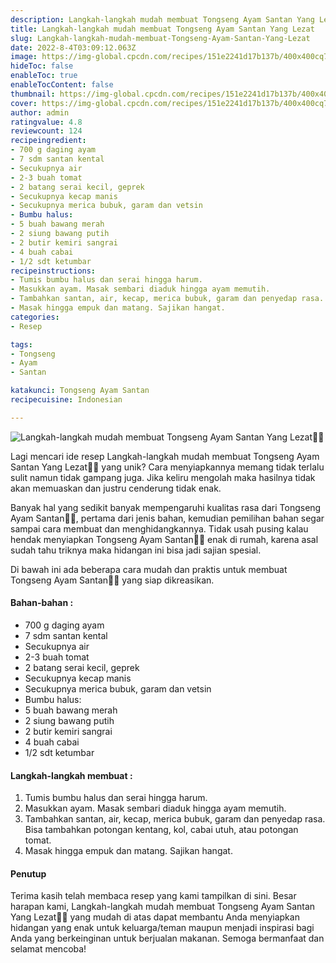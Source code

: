 ```yaml
---
description: Langkah-langkah mudah membuat Tongseng Ayam Santan Yang Lezat"
title: Langkah-langkah mudah membuat Tongseng Ayam Santan Yang Lezat
slug: Langkah-langkah-mudah-membuat-Tongseng-Ayam-Santan-Yang-Lezat
date: 2022-8-4T03:09:12.063Z
image: https://img-global.cpcdn.com/recipes/151e2241d17b137b/400x400cq70/photo.jpg
hideToc: false
enableToc: true
enableTocContent: false
thumbnail: https://img-global.cpcdn.com/recipes/151e2241d17b137b/400x400cq70/photo.jpg
cover: https://img-global.cpcdn.com/recipes/151e2241d17b137b/400x400cq70/photo.jpg
author: admin
ratingvalue: 4.8
reviewcount: 124
recipeingredient:
- 700 g daging ayam
- 7 sdm santan kental
- Secukupnya air
- 2-3 buah tomat
- 2 batang serai kecil, geprek
- Secukupnya kecap manis
- Secukupnya merica bubuk, garam dan vetsin
- Bumbu halus:
- 5 buah bawang merah
- 2 siung bawang putih
- 2 butir kemiri sangrai
- 4 buah cabai
- 1/2 sdt ketumbar
recipeinstructions:
- Tumis bumbu halus dan serai hingga harum.
- Masukkan ayam. Masak sembari diaduk hingga ayam memutih.
- Tambahkan santan, air, kecap, merica bubuk, garam dan penyedap rasa. Bisa tambahkan potongan kentang, kol, cabai utuh, atau potongan tomat.
- Masak hingga empuk dan matang. Sajikan hangat.
categories:
- Resep

tags:
- Tongseng
- Ayam
- Santan

katakunci: Tongseng Ayam Santan
recipecuisine: Indonesian

---
```


![Langkah-langkah mudah membuat Tongseng Ayam Santan Yang Lezat👩‍🍳](https://img-global.cpcdn.com/recipes/151e2241d17b137b/400x400cq70/photo.jpg)

Lagi mencari ide resep Langkah-langkah mudah membuat Tongseng Ayam Santan Yang Lezat👩‍🍳 yang unik? Cara menyiapkannya memang tidak terlalu sulit namun tidak gampang juga. Jika keliru mengolah maka hasilnya tidak akan memuaskan dan justru cenderung tidak enak.

Banyak hal yang sedikit banyak mempengaruhi kualitas rasa dari Tongseng Ayam Santan👩‍🍳, pertama dari jenis bahan, kemudian pemilihan bahan segar sampai cara membuat dan menghidangkannya. Tidak usah pusing kalau hendak menyiapkan Tongseng Ayam Santan👩‍🍳 enak di rumah, karena asal sudah tahu triknya maka hidangan ini bisa jadi sajian spesial.

Di bawah ini ada beberapa cara mudah dan praktis untuk membuat Tongseng Ayam Santan👩‍🍳 yang siap dikreasikan.

<!--inarticleads1-->

#### Bahan-bahan :

- 700 g daging ayam
- 7 sdm santan kental
- Secukupnya air
- 2-3 buah tomat
- 2 batang serai kecil, geprek
- Secukupnya kecap manis
- Secukupnya merica bubuk, garam dan vetsin
- Bumbu halus:
- 5 buah bawang merah
- 2 siung bawang putih
- 2 butir kemiri sangrai
- 4 buah cabai
- 1/2 sdt ketumbar

<!--inarticleads2-->

#### Langkah-langkah membuat :

1. Tumis bumbu halus dan serai hingga harum.
1. Masukkan ayam. Masak sembari diaduk hingga ayam memutih.
1. Tambahkan santan, air, kecap, merica bubuk, garam dan penyedap rasa. Bisa tambahkan potongan kentang, kol, cabai utuh, atau potongan tomat.
1. Masak hingga empuk dan matang. Sajikan hangat.

#### Penutup

Terima kasih telah membaca resep yang kami tampilkan di sini. Besar harapan kami, Langkah-langkah mudah membuat Tongseng Ayam Santan Yang Lezat👩‍🍳 yang mudah di atas dapat membantu Anda menyiapkan hidangan yang enak untuk keluarga/teman maupun menjadi inspirasi bagi Anda yang berkeinginan untuk berjualan makanan. Semoga bermanfaat dan selamat mencoba!